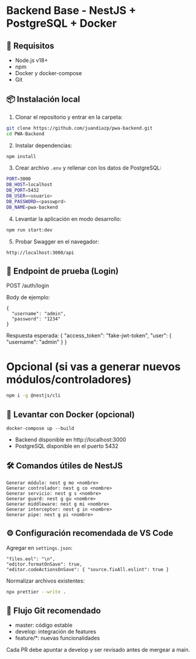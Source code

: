 # Backend Base - NestJS + PostgreSQL + Docker

## 🚀 Requisitos
- Node.js v18+
- npm
- Docker y docker-compose
- Git

## 📦 Instalación local

1. Clonar el repositorio y entrar en la carpeta:
```bash
git clone https://github.com/juandiazp/pwa-backend.git
cd PWA-Backend
```

2. Instalar dependencias:
```bash
npm install
```

3. Crear archivo `.env` y rellenar con los datos de PostgreSQL:
```bash
PORT=3000
DB_HOST=localhost
DB_PORT=5432
DB_USER=<usuario>
DB_PASSWORD=<passwprd>
DB_NAME=pwa-backend
```

4. Levantar la aplicación en modo desarrollo:
```bash
npm run start:dev
```

5. Probar Swagger en el navegador:
```
http://localhost:3000/api
```

## 🔑 Endpoint de prueba (Login)

POST /auth/login

Body de ejemplo:
```
{
  "username": "admin",
  "password": "1234"
}
```

Respuesta esperada:
{
  "access_token": "fake-jwt-token",
  "user": { "username": "admin" }
}

# Opcional (si vas a generar nuevos módulos/controladores)
```bash
npm i -g @nestjs/cli
```

## 🐳 Levantar con Docker (opcional)
```
docker-compose up --build
```

- Backend disponible en http://localhost:3000
- PostgreSQL disponible en el puerto 5432

## 🛠 Comandos útiles de NestJS
```
Generar módulo: nest g mo <nombre>
Generar controlador: nest g co <nombre>
Generar servicio: nest g s <nombre>
Generar guard: nest g gu <nombre>
Generar middleware: nest g mi <nombre>
Generar interceptor: nest g in <nombre>
Generar pipe: nest g pi <nombre>
```

## ⚙️ Configuración recomendada de VS Code

Agregar en `settings.json`:
```
"files.eol": "\n",
"editor.formatOnSave": true,
"editor.codeActionsOnSave": { "source.fixAll.eslint": true }
```

Normalizar archivos existentes:
```bash
npx prettier --write .
```

## 🌳 Flujo Git recomendado

- master: código estable
- develop: integración de features
- feature/*: nuevas funcionalidades

Cada PR debe apuntar a develop y ser revisado antes de mergear a main.

